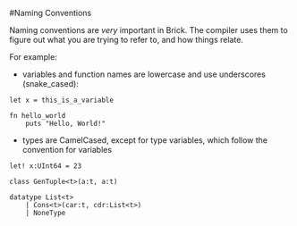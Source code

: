 #Naming Conventions

Naming conventions are _very_ important in Brick. The compiler uses them to figure out what you are trying to refer to, and how things relate.



For example:

- variables and function names are lowercase and use underscores (snake_cased): 
```brick
let x = this_is_a_variable

fn hello_world
    puts "Hello, World!"
```

-  types are CamelCased, except for type variables, which follow the convention for variables
```brick
let! x:UInt64 = 23

class GenTuple<t>(a:t, a:t)

datatype List<t>
    | Cons<t>(car:t, cdr:List<t>)
    | NoneType
```